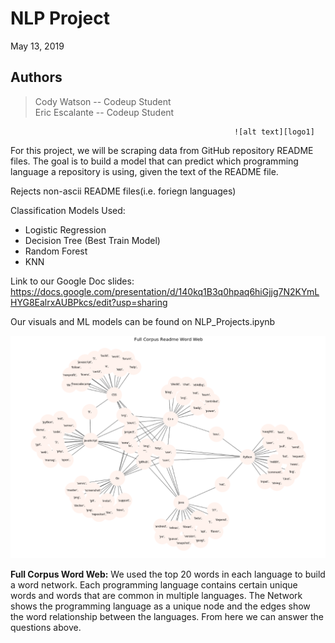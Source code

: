 # NLP Project

May 13, 2019

## Authors
> Cody Watson -- Codeup Student  
> Eric Escalante -- Codeup Student  

                                                      ![alt text][logo1]

[logo1]: https://media.giphy.com/media/TFNLyTG6CS8OwMCods/giphy.gif "Word Clouds"

For this project, we will be scraping data from GitHub repository README files. The goal is to build a model that can predict which programming language a repository is using, given the text of the README file.

Rejects non-ascii README files(i.e. foriegn languages)

Classification Models Used:
- Logistic Regression
- Decision Tree (Best Train Model)
- Random Forest
- KNN

Link to our Google Doc slides:
https://docs.google.com/presentation/d/140kq1B3q0hpaq6hiGjjg7N2KYmLHYG8EalrxAUBPkcs/edit?usp=sharing

Our visuals and ML models can be found on NLP_Projects.ipynb

![alt text][logo]

[logo]: https://github.com/nlp-101/github_nlp/blob/master/images/Screen%20Shot%202019-05-13%20at%2011.58.39%20AM.png "Full Corpus Word Web"

**Full Corpus Word Web:** We used the top 20 words in each language to build a word network. Each programming language contains certain unique words and words that are common in multiple languages. The Network shows the programming language as a unique node and the edges show the word relationship between the languages. From here we can answer the questions above.
